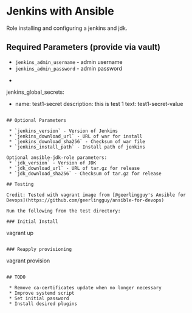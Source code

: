 # Jenkins with Ansible

Role installing and configuring a jenkins and jdk.

## Required Parameters (provide via vault)

 * `jenkins_admin_username` - admin username
 * `jenkins_admin_password` - admin password
 * ```
jenkins_global_secrets:
  - name: test1-secret
    description: this is test 1
    text: test1-secret-value
```

## Optional Parameters

 * `jenkins_version` - Version of Jenkins
 * `jenkins_download_url` - URL of war for install
 * `jenkins_download_sha256` - Checksum of war file
 * `jenkins_install_path` - Install path of jenkins

Optional ansible-jdk-role parameters:
 * `jdk_version` - Version of JDK
 * `jdk_download_url` - URL of tar.gz for release
 * `jdk_download_sha256` - Checksum of tar.gz for release

## Testing

Credit: Tested with vagrant image from [@geerlingguy's Ansible for Devops](https://github.com/geerlingguy/ansible-for-devops)

Run the following from the test directory:

### Initial Install
```
vagrant up
```

### Reapply provisioning
```
vagrant provision
```

## TODO

 * Remove ca-certificates update when no longer necessary
 * Improve systemd script
 * Set initial password
 * Install desired plugins
